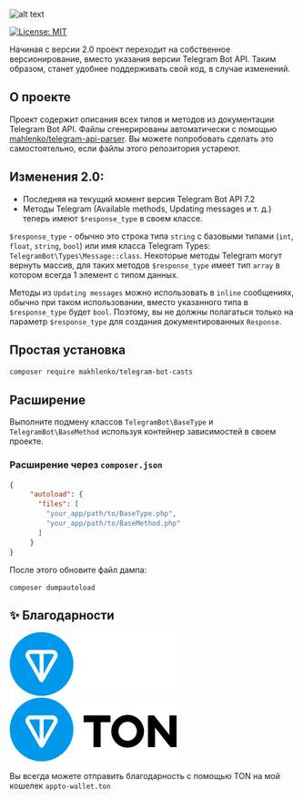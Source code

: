 ![alt text](TelegramBotCastsCover.png?v=1.1 "Telegram Bot Casts")

[![License: MIT](https://img.shields.io/badge/License-MIT-yellow.svg)](https://opensource.org/licenses/MIT)

Начиная с версии 2.0 проект переходит на собственное версионирование, вместо указания версии Telegram Bot API.
Таким образом, станет удобнее поддерживать свой код, в случае изменений.

## О проекте

Проект содержит описания всех типов и методов из документации Telegram Bot API.
Файлы сгенерированы автоматически с помощью [mahlenko/telegram-api-parser](https://github.com/mahlenko/telegram-api-parser). 
Вы можете попробовать сделать это самостоятельно, если файлы этого репозитория устареют.

## Изменения 2.0:
 - Последняя на текущий момент версия Telegram Bot API 7.2
 - Методы Telegram (Available methods, Updating messages и т. д.) теперь имеют `$response_type` в своем классе.

`$response_type` - обычно это строка типа `string` с базовыми типами (`int`, `float`, `string`, `bool`)
или имя класса Telegram Types: `TelegramBot\Types\Message::class`. Некоторые методы Telegram могут вернуть массив,
для таких методов `$response_type` имеет тип `array` в котором всегда 1 элемент с типом данных.

Методы из `Updating messages` можно использовать в `inline` сообщениях, обычно при таком использовании,
вместо указанного типа в `$response_type` будет `bool`. Поэтому, вы не должны полагаться 
только на параметр `$response_type` для создания документированных `Response`. 

## Простая установка

```shell
composer require makhlenko/telegram-bot-casts
```

## Расширение

Выполните подмену классов `TelegramBot\BaseType` и `TelegramBot\BaseMethod` используя 
контейнер зависимостей в своем проекте. 

### Расширение через `composer.json`

```json
{
     "autoload": {
       "files": [
         "your_app/path/to/BaseType.php",
         "your_app/path/to/BaseMethod.php"
       ]
     }
}
```
После этого обновите файл дампа:
```shell
composer dumpautoload
```

## ✨ Благодарности

![TonBlockchainLogo](/ton_logo_dark_background.svg#gh-dark-mode-only)
![TonBlockchainLogo](/ton_logo_light_background.svg#gh-light-mode-only)

Вы всегда можете отправить благодарность с помощью TON на мой кошелек
`appto-wallet.ton`